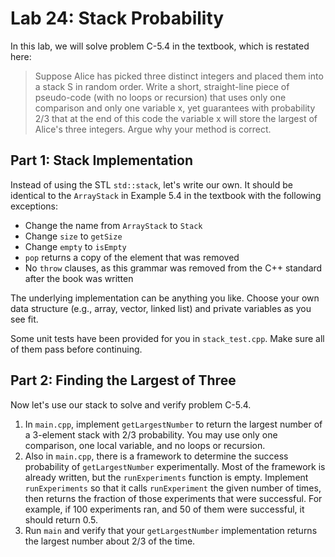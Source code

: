 # Lab 24: Stack Probability

In this lab, we will solve problem C-5.4 in the textbook, which is restated here:

> Suppose Alice has picked three distinct integers and placed them into a stack S in random order. Write a short, straight-line piece of pseudo-code (with no loops or recursion) that uses only one comparison and only one variable x, yet guarantees with probability 2/3 that at the end of this code the variable x will store the largest of Alice's three integers. Argue why your method is correct.

## Part 1: Stack Implementation

Instead of using the STL `std::stack`, let's write our own. It should be identical to the `ArrayStack` in Example 5.4 in the textbook with the following exceptions:

* Change the name from `ArrayStack` to `Stack`
* Change `size` to `getSize`
* Change `empty` to `isEmpty`
* `pop` returns a copy of the element that was removed
* No `throw` clauses, as this grammar was removed from the C++ standard after the book was written

The underlying implementation can be anything you like. Choose your own data structure (e.g., array, vector, linked list) and private variables as you see fit.

Some unit tests have been provided for you in `stack_test.cpp`. Make sure all of them pass before continuing.

## Part 2: Finding the Largest of Three

Now let's use our stack to solve and verify problem C-5.4.

1. In `main.cpp`, implement `getLargestNumber` to return the largest number of a 3-element stack with 2/3 probability. You may use only one comparison, one local variable, and no loops or recursion.
2. Also in `main.cpp`, there is a framework to determine the success probability of `getLargestNumber` experimentally. Most of the framework is already written, but the `runExperiments` function is empty. Implement `runExperiments` so that it calls `runExperiment` the given number of times, then returns the fraction of those experiments that were successful. For example, if 100 experiments ran, and 50 of them were successful, it should return 0.5.
3. Run `main` and verify that your `getLargestNumber` implementation returns the largest number about 2/3 of the time.

